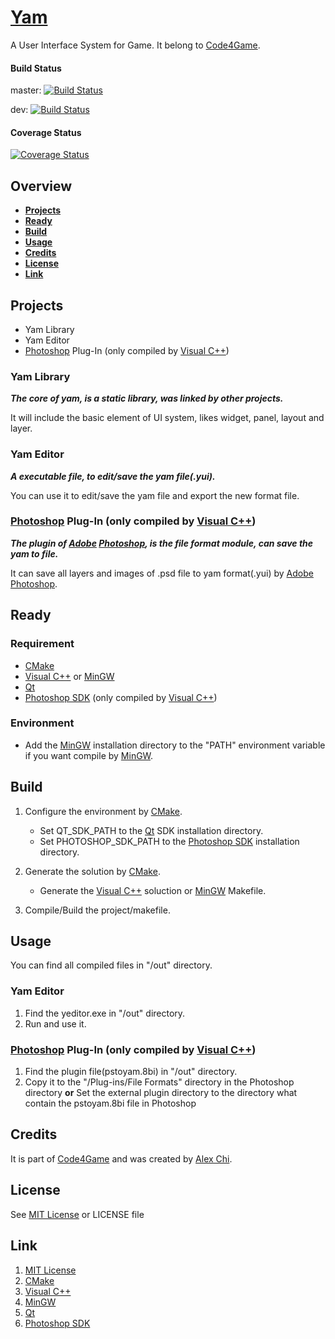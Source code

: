 # [Yam][]

A User Interface System for Game. It belong to [Code4Game][].

#### Build Status

master: [![Build Status](https://travis-ci.org/code4game/yam.png?branch=master)](https://travis-ci.org/code4game/yam)

dev: [![Build Status](https://travis-ci.org/code4game/yam.png?branch=dev)](https://travis-ci.org/code4game/yam)

#### Coverage Status

[![Coverage Status](https://coveralls.io/repos/code4game/yam/badge.png)](https://coveralls.io/r/code4game/yam)


## Overview

* [**Projects**](#projects)
* [**Ready**](#ready)
* [**Build**](#build)
* [**Usage**](#usage)
* [**Credits**](#credits)
* [**License**](#license)
* [**Link**](#link)


## Projects

* Yam Library
* Yam Editor
* [Photoshop][] Plug-In (only compiled by [Visual C++][])

### Yam Library

___The core of yam, is a static library, was linked by other projects.___

It will include the basic element of UI system, likes widget, panel, layout and layer.

### Yam Editor

___A executable file, to edit/save the yam file(.yui).___

You can use it to edit/save the yam file and export the new format file.

### [Photoshop][] Plug-In (only compiled by [Visual C++][])

___The plugin of [Adobe][] [Photoshop][], is the file format module, can save the yam to file.___

It can save all layers and images of .psd file to yam format(.yui) by [Adobe][] [Photoshop][].


## Ready

### Requirement

* [CMake][]
* [Visual C++][] or [MinGW][]
* [Qt][]
* [Photoshop SDK][] (only compiled by [Visual C++][])

### Environment

* Add the [MinGW][] installation directory to the "PATH" environment variable if you want compile by [MinGW][].


## Build

1. Configure the environment by [CMake][].

    * Set QT\_SDK\_PATH to the [Qt][] SDK installation directory.
    * Set PHOTOSHOP\_SDK\_PATH to the [Photoshop SDK][] installation directory.

2.  Generate the solution by [CMake][].

    * Generate the [Visual C++][] soluction or [MinGW][] Makefile.
 
3. Compile/Build the project/makefile.


## Usage

You can find all compiled files in "/out" directory.

### Yam Editor

1. Find the yeditor.exe in "/out" directory.
2. Run and use it.

### [Photoshop][] Plug-In (only compiled by [Visual C++][])

1. Find the plugin file(pstoyam.8bi) in "/out" directory.
2. Copy it to the "/Plug-ins/File Formats" directory in the Photoshop directory __or__ Set the external plugin directory to the directory what contain the pstoyam.8bi file in Photoshop

## Credits

It is part of [Code4Game][] and was created by [Alex Chi][].


## License

See [MIT License][] or LICENSE file


## Link

1. [MIT License][]
1. [CMake][]
1. [Visual C++][]
1. [MinGW][]
1. [Qt][]
1. [Photoshop SDK][]


[CMake]: http://cmake.org/ "CMake"
[Visual C++]: http://www.visualstudio.com/ "Visual C++"
[MinGW]: http://www.mingw.org/ "MinGW"
[Qt]: http://qt-project.org/ "Qt"
[Adobe]: http://www.adobe.com/ "Adobe"
[Photoshop]: http://www.adobe.com/products/photoshop.html "Photoshop"
[Photoshop SDK]: http://www.adobe.com/devnet/photoshop/sdk.html "Photoshop SDK"
[MIT License]: http://opensource.org/licenses/MIT "MIT License"
[Alex Chi]: http://alexchi.me/ "Alex Chi"
[Alex Chi's Blog]: http://blog.alexchi.me/ "Alex Chi's Blog"
[Code4Game]: http://c4g.alexchi.me/ "Code 4 Game"
[Yam]: http://c4g.alexchi.me/yam/ "Yam"
